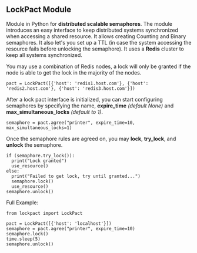 LockPact Module
---------------------

Module in Python for **distributed scalable semaphores**.
The module introduces an easy interface to keep distributed systems synchronized when accessing a shared resource. It allows creating Counting and Binary semaphores. It also let's you set up a TTL (in case the system accessing the resource fails before unlocking the semaphore).
It uses a **Redis** cluster to keep all systems synchronized.

You may use a combination of Redis nodes, a lock will only be granted if the node is able to get the lock in the majority of the nodes.
```
pact = LockPact([{'host': 'redis1.host.com'}, {'host': 'redis2.host.com'}, {'host': 'redis3.host.com'}])
```

After a lock pact interface is initialized, you can start configuring semaphores by specifying the name, **expire_time** *(default None)* and **max_simultaneous_locks** *(default to 1)*.
```
semaphore = pact.agree("printer", expire_time=10, max_simultaneous_locks=1)
```

Once the semaphore rules are agreed on, you may **lock**, **try_lock**, and **unlock** the semaphore.
```
if (semaphore.try_lock()):
  print("Lock granted")
  use_resource()
else:
  print("Failed to get lock, try until granted...")
  semaphore.lock()
  use_resource()
semaphore.unlock()
```

Full Example:
```
from lockpact import LockPact

pact = LockPact([{'host': 'localhost'}])
semaphore = pact.agree("printer", expire_time=10)
semaphore.lock()
time.sleep(5)
semaphore.unlock()

```
